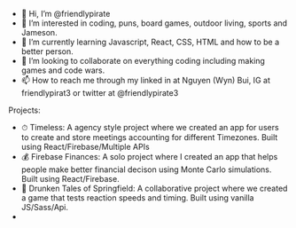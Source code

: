 - 👋 Hi, I’m @friendlypirate
- 👀 I’m interested in coding, puns, board games, outdoor living, sports and Jameson.
- 🌱 I’m currently learning Javascript, React, CSS, HTML and how to be a better person.
- 💞️ I’m looking to collaborate on everything coding including making games and code wars.
- 📫 How to reach me through my linked in at Nguyen (Wyn) Bui, IG at friendlypirat3 or twitter at @friendlypirate3

Projects:
- ⏱ Timeless: A agency style project where we created an app for users to create and store meetings accounting for different Timezones.  Built using React/Firebase/Multiple APIs
- 💰 Firebase Finances: A solo project where I created an app that helps people make better financial decison using Monte Carlo simulations.  Built using React/Firebase.
- 🍻 Drunken Tales of Springfield: A collaborative project where we created a game that tests reaction speeds and timing.  Built using vanilla JS/Sass/Api. 
- 
<!---
friendlypirate/friendlypirate is a ✨ special ✨ repository because its `README.md` (this file) appears on your GitHub profile.
You can click the Preview link to take a look at your changes.
--->
